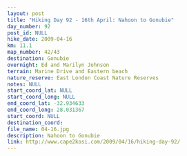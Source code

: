 ```yaml
---
layout: post
title: "Hiking Day 92 - 16th April: Nahoon to Gonubie"
day_number: 92
post_id: NULL
hike_date: 2009-04-16
km: 11.1
map_number: 42/43
destination: Gonubie
overnight: Ed and Marilyn Johnson
terrain: Marine Drive and Eastern beach
nature_reserve: East London Coast Nature Reserves
notes: NULL
start_coord_lat: NULL
start_coord_long: NULL
end_coord_lat: -32.934633
end_coord_long: 28.031367
start_coord: NULL
destination_coord: 
file_name: 04-16.jpg
description: Nahoon to Gonubie
link: http://www.cape2kosi.com/2009/04/16/hiking-day-92/
---
```

